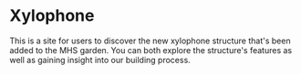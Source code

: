 # Xylophone
This is a site for users to discover the new xylophone structure that's been added to the MHS garden. You can both explore the structure's features as well as gaining insight into our building process.
